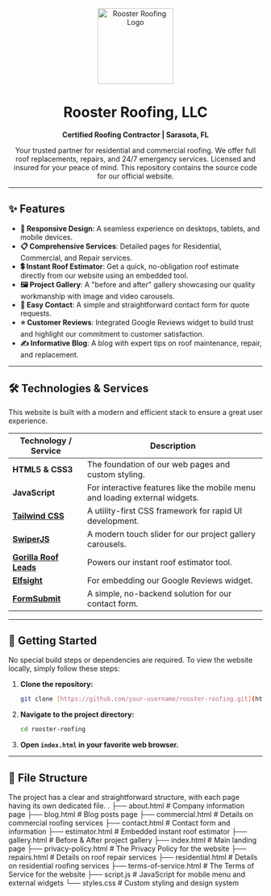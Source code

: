 <div align="center">
  <img src="https://ik.imagekit.io/roosterroofing/Logo%20Icon.png?updatedAt=1753913620033" alt="Rooster Roofing Logo" width="150"/>
  <h1>Rooster Roofing, LLC</h1>
  <p>
    <strong>Certified Roofing Contractor | Sarasota, FL</strong>
  </p>
  <p>
    Your trusted partner for residential and commercial roofing. We offer full roof replacements, repairs, and 24/7 emergency services. Licensed and insured for your peace of mind. This repository contains the source code for our official website.
  </p>
</div>

---

## ✨ Features

* **📱 Responsive Design**: A seamless experience on desktops, tablets, and mobile devices.
* **📋 Comprehensive Services**: Detailed pages for Residential, Commercial, and Repair services.
* **💲 Instant Roof Estimator**: Get a quick, no-obligation roof estimate directly from our website using an embedded tool.
* **🖼️ Project Gallery**: A "before and after" gallery showcasing our quality workmanship with image and video carousels.
* **📧 Easy Contact**: A simple and straightforward contact form for quote requests.
* **⭐ Customer Reviews**: Integrated Google Reviews widget to build trust and highlight our commitment to customer satisfaction.
* **✍️ Informative Blog**: A blog with expert tips on roof maintenance, repair, and replacement.

---

## 🛠️ Technologies & Services

This website is built with a modern and efficient stack to ensure a great user experience.

| Technology / Service                                       | Description                                           |
| ---------------------------------------------------------- | ----------------------------------------------------- |
| **HTML5 & CSS3** | The foundation of our web pages and custom styling.          |
| **JavaScript** | For interactive features like the mobile menu and loading external widgets.         |
| **[Tailwind CSS](https://tailwindcss.com/)** | A utility-first CSS framework for rapid UI development. |
| **[SwiperJS](https://swiperjs.com/)** | A modern touch slider for our project gallery carousels.        |
| **[Gorilla Roof Leads](https://www.gorillaroofleads.com/)** | Powers our instant roof estimator tool.               |
| **[Elfsight](https://elfsight.com/)** | For embedding our Google Reviews widget.              |
| **[FormSubmit](https://formsubmit.co/)** | A simple, no-backend solution for our contact form.   |

---

## 🚀 Getting Started

No special build steps or dependencies are required. To view the website locally, simply follow these steps:

1.  **Clone the repository:**
    ```bash
    git clone [https://github.com/your-username/rooster-roofing.git](https://github.com/your-username/rooster-roofing.git)
    ```
2.  **Navigate to the project directory:**
    ```bash
    cd rooster-roofing
    ```
3.  **Open `index.html` in your favorite web browser.**

---

## 📁 File Structure

The project has a clear and straightforward structure, with each page having its own dedicated file.
.
├── about.html              # Company information page
├── blog.html               # Blog posts page
├── commercial.html         # Details on commercial roofing services
├── contact.html            # Contact form and information
├── estimator.html          # Embedded instant roof estimator
├── gallery.html            # Before & After project gallery
├── index.html              # Main landing page
├── privacy-policy.html     # The Privacy Policy for the website
├── repairs.html            # Details on roof repair services
├── residential.html        # Details on residential roofing services
├── terms-of-service.html   # The Terms of Service for the website
├── script.js               # JavaScript for mobile menu and external widgets
└── styles.css              # Custom styling and design system
